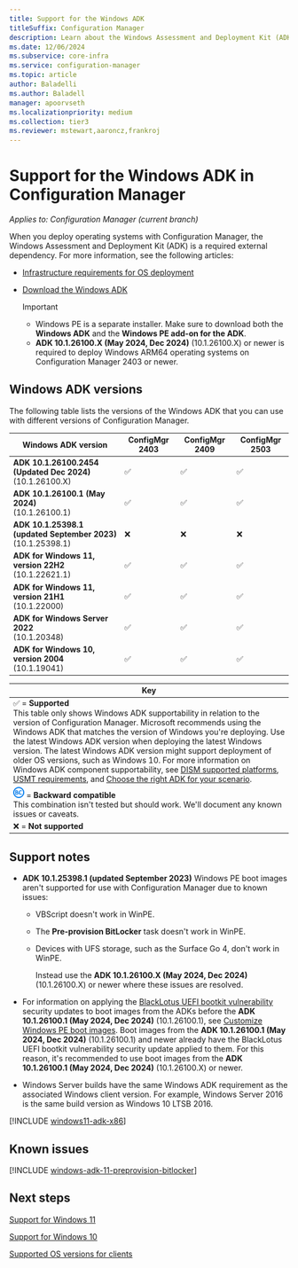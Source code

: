 ```yaml
---
title: Support for the Windows ADK
titleSuffix: Configuration Manager
description: Learn about the Windows Assessment and Deployment Kit (ADK) versions that are supported for OS deployment with Configuration Manager.
ms.date: 12/06/2024
ms.subservice: core-infra
ms.service: configuration-manager
ms.topic: article
author: Baladelli
ms.author: Baladell
manager: apoorvseth
ms.localizationpriority: medium
ms.collection: tier3
ms.reviewer: mstewart,aaroncz,frankroj
---
```


# Support for the Windows ADK in Configuration Manager

*Applies to: Configuration Manager (current branch)*

When you deploy operating systems with Configuration Manager, the Windows Assessment and Deployment Kit (ADK) is a required external dependency. For more information, see the following articles:

- [Infrastructure requirements for OS deployment](/mem/configmgr/osd/plan-design/infrastructure-requirements-for-operating-system-deployment#windows-adk)

- [Download the Windows ADK](/windows-hardware/get-started/adk-install)

    > [!IMPORTANT]
    >
    > - Windows PE is a separate installer. Make sure to download both the **Windows ADK** and the **Windows PE add-on for the ADK**.
    > - **ADK 10.1.26100.X (May 2024, Dec 2024)** (10.1.26100.X) or newer is required to deploy Windows ARM64 operating systems on Configuration Manager 2403 or newer.

## Windows ADK versions

The following table lists the versions of the Windows ADK that you can use with different versions of Configuration Manager.

| Windows ADK version            | ConfigMgr 2403 | ConfigMgr 2409 | ConfigMgr 2503 |
|--------------------------------|----------------|----------------|----------------|
| **ADK 10.1.26100.2454 (Updated Dec 2024)** <br>(10.1.26100.X)| ✅ | ✅ | ✅ |
| **ADK 10.1.26100.1 (May 2024)** <br>(10.1.26100.1)| ✅ | ✅ | ✅ |
| **ADK 10.1.25398.1 (updated September 2023)** <br>(10.1.25398.1)|❌ | ❌ | ❌ |
| **ADK for Windows 11, version 22H2**<br>(10.1.22621.1)|  ✅ | ✅ | ✅ |
| **ADK for Windows 11, version 21H1**<br>(10.1.22000) |  ✅ | ✅ | ✅ |
| **ADK for Windows Server 2022**<br>(10.1.20348)  |  ✅ | ✅ | ✅ |
| **ADK for Windows 10, version 2004**<br>(10.1.19041)|  ✅ | ✅ | ✅ |

|Key|
|--|
| ✅ = **Supported** <br/> This table only shows Windows ADK supportability in relation to the version of Configuration Manager. Microsoft recommends using the Windows ADK that matches the version of Windows you're deploying. Use the latest Windows ADK version when deploying the latest Windows version. The latest Windows ADK version might support deployment of older OS versions, such as Windows 10.<!-- SCCMDocs issue 1229 --> For more information on Windows ADK component supportability, see [DISM supported platforms](/windows-hardware/manufacture/desktop/dism-supported-platforms), [USMT requirements](/windows/deployment/usmt/usmt-requirements#bkmk-1), and [Choose the right ADK for your scenario](/windows-hardware/get-started/adk-install#choose-the-right-adk-for-your-scenario). |
| ![Backwards compatible](media/blue-compat.png)  = **Backward compatible** <br/> This combination isn't tested but should work. We'll document any known issues or caveats. |
| ❌ = **Not supported** |

## Support notes

- **ADK 10.1.25398.1 (updated September 2023)** Windows PE boot images aren't supported for use with Configuration Manager due to known issues:

  - VBScript doesn't work in WinPE.
  - The **Pre-provision BitLocker** task doesn't work in WinPE.
  - Devices with UFS storage, such as the Surface Go 4, don't work in WinPE.

    Instead use the **ADK 10.1.26100.X (May 2024, Dec 2024)** (10.1.26100.X) or newer where these issues are resolved.

- For information on applying the [BlackLotus UEFI bootkit vulnerability](https://support.microsoft.com/topic/kb5025885-how-to-manage-the-windows-boot-manager-revocations-for-secure-boot-changes-associated-with-cve-2023-24932-41a975df-beb2-40c1-99a3-b3ff139f832d) security updates to boot images from the ADKs before the **ADK 10.1.26100.1 (May 2024, Dec 2024)** (10.1.26100.1), see [Customize Windows PE boot images](/windows/deployment/customize-boot-image). Boot images from the **ADK 10.1.26100.1 (May 2024, Dec 2024)** (10.1.26100.1) and newer already have the BlackLotus UEFI bootkit vulnerability security update applied to them. For this reason, it's recommended to use boot images from the **ADK 10.1.26100.1 (May 2024, Dec 2024)** (10.1.26100.X) or newer.

- Windows Server builds have the same Windows ADK requirement as the associated Windows client version. For example, Windows Server 2016 is the same build version as Windows 10 LTSB 2016.

<!--12440724-->
[!INCLUDE [windows11-adk-x86](includes/windows11-adk-x86.md)]

## Known issues

<!-- 11307733 -->
[!INCLUDE [windows-adk-11-preprovision-bitlocker](includes/windows-adk-11-preprovision-bitlocker.md)]

## Next steps

[Support for Windows 11](support-for-windows-11.md)

[Support for Windows 10](support-for-windows-10.md)

[Supported OS versions for clients](supported-operating-systems-for-clients-and-devices.md)
